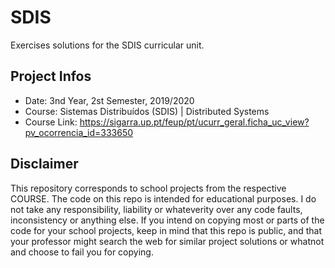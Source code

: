 # SDIS
Exercises solutions for the SDIS curricular unit.

## Project Infos
* Date: 3nd Year, 2st Semester, 2019/2020
* Course: Sistemas Distribuídos (SDIS) | Distributed Systems
* Course Link: https://sigarra.up.pt/feup/pt/ucurr_geral.ficha_uc_view?pv_ocorrencia_id=333650

## Disclaimer
This repository corresponds to school projects from the respective COURSE. The code on this repo is intended for educational purposes. I do not take any responsibility, liability or whateverity over any code faults, inconsistency or anything else. If you intend on copying most or parts of the code for your school projects, keep in mind that this repo is public, and that your professor might search the web for similar project solutions or whatnot and choose to fail you for copying.

